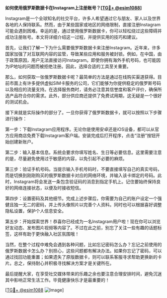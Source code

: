 **如何使用俄罗斯数据卡在Instagram上注册账号？[[TG💪+ @esim1088](https://t.me/s/esim1088)]**

Instagram是一个全球知名的社交平台，许多人希望通过它与朋友、家人以及世界各地的人保持联系。然而，由于某些国家或地区的网络限制，直接注册Instagram可能会遇到困难。幸运的是，通过使用俄罗斯数据卡，你可以轻松绕过这些障碍并成功注册账号。本文将详细介绍这一过程，并提供实用的技巧和建议。

首先，让我们了解一下为什么需要俄罗斯数据卡来注册Instagram。近年来，许多国家加强了对互联网内容的监管，导致某些应用和服务被封锁。例如，在中国，由于政策原因，用户无法直接访问Instagram。即使你拥有海外手机号码，也可能因为IP地址的问题而被拒绝注册。因此，选择合适的工具至关重要。

那么，如何获取一张俄罗斯数据卡呢？最简单的方法是通过在线购买渠道获得。目前市面上有许多提供虚拟SIM卡服务的公司，它们能够为你提供稳定的俄罗斯号码以及相应的流量支持。在选择服务商时，请务必注意其信誉度和客户评价，确保所选产品符合你的需求。此外，部分供应商还提供了免费试用期，这无疑是一个很好的测试机会。

接下来就是实际操作的部分了。一旦你获得了俄罗斯数据卡，就可以按照以下步骤进行操作：

第一步：下载Instagram应用程序。无论你是使用安卓还是iOS设备，都可以从官方应用商店免费下载Instagram客户端。安装完成后打开程序，点击“注册”按钮开始创建新账户。

第二步：输入基本信息。系统会要求你填写姓名、生日等必要信息。这里需要注意的是，尽量避免使用过于敏感的内容，以免引起不必要的麻烦。

第三步：验证手机号码。当提示输入手机号码时，不要直接填写自己的真实号码，而是切换到刚刚购买的俄罗斯数据卡对应的网络环境，并输入该卡绑定的号码。此时，Instagram将会发送一条包含验证码的消息到指定手机上。记住要始终保持良好的网络连接状态，以便及时接收短信。

第四步：设置密码及其他细节。完成上述步骤后，你需要为自己的账户设定一个强健且独一无二的密码，并上传头像照片以完善个人资料。同时也可以根据喜好调整隐私设置，保护个人信息安全。

第五步：开始探索世界！恭喜你已经成为一名Instagram用户啦！现在你可以浏览好友动态、发布图片视频等内容了。不过在此之前，别忘了关注一些有趣的话题标签，这样有助于更快融入社区氛围哦！

当然，在整个过程中难免会遇到各种问题，比如忘记密码怎么办？忘记之前使用的俄罗斯数据卡怎么办？别担心，这些问题都有解决办法。如果你忘记了密码，可以通过找回功能重置；如果遗失了原版数据卡，则可以联系客服寻求帮助更换新的卡片。总之，保持耐心并积极寻找解决方案才是关键所在。

最后提醒大家，在享受社交媒体带来的乐趣之余也要注意合理安排时间，避免沉迷其中影响正常生活工作。毕竟健康快乐才是最重要的！

[[TG💪+ @esim1088](https://t.me/s/esim1088) ![Image](https://i.postimg.cc/4NQfJmqS/Snipaste-2025-05-13-00-14-12.png)]